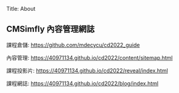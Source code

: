 Title: About

## CMSimfly 內容管理網誌

課程倉儲: <a href="https://github.com/mdecycu/cd2022_guide">https://github.com/mdecycu/cd2022_guide</a>

內容管理: <a href="https://40971134.github.io/cd2022/content/sitemap.html">https://40971134.github.io/cd2022/content/sitemap.html</a>

課程投影片: <a href="https://40971134.github.io/cd2022/reveal/index.html">https://40971134.github.io/cd2022/reveal/index.html</a>

課程網誌: <a href="https://40971134.github.io/cd2022/blog/index.html">https://40971134.github.io/cd2022/blog/index.html</a>








